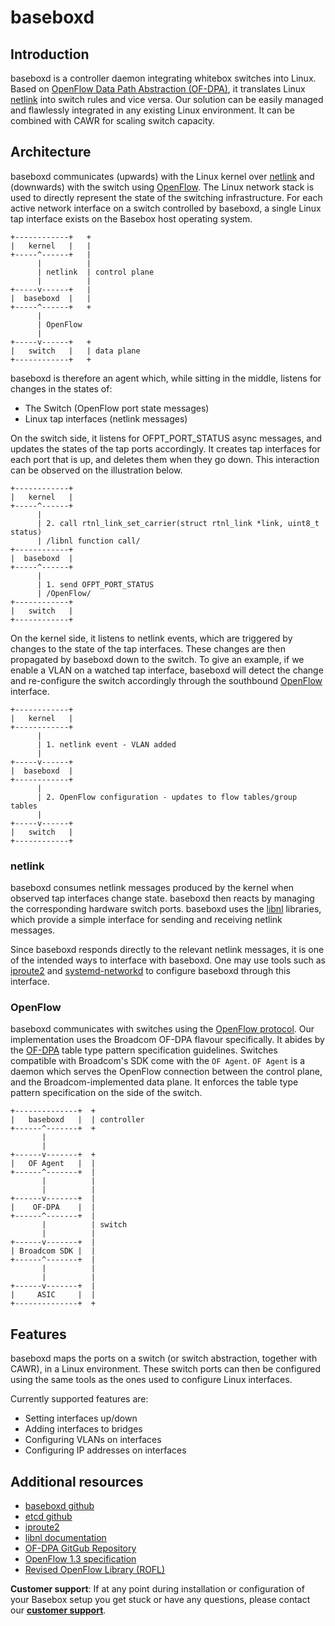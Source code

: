 # baseboxd
## Introduction
baseboxd is a controller daemon integrating whitebox switches into Linux. Based on [OpenFlow Data Path Abstraction (OF-DPA)][rofl], it translates Linux [netlink][libnl_docs] into switch rules and vice versa. Our solution can be easily managed and flawlessly integrated in any existing Linux environment. It can be combined with CAWR for scaling switch capacity.

## Architecture
baseboxd communicates (upwards) with the Linux kernel over [netlink][libnl_docs] and (downwards) with the switch using [OpenFlow][of]. The Linux network stack is used to directly represent the state of the switching infrastructure. For each active network interface on a switch controlled by baseboxd, a single Linux tap interface exists on the Basebox host operating system.


```text
+------------+   +
|   kernel   |   |
+-----^------+   |
      |          |
      | netlink  | control plane
      |          |
+-----v------+   |
|  baseboxd  |   |
+-----^------+   +
      |
      | OpenFlow
      |
+-----v------+   +
|   switch   |   | data plane
+------------+   +
```

baseboxd is therefore an agent which, while sitting in the middle, listens for changes in the states of:
* The Switch (OpenFlow port state messages)
* Linux tap interfaces (netlink messages)

On the switch side, it listens for OFPT_PORT_STATUS async messages, and updates the states of the tap ports accordingly. It creates tap interfaces for each port that is up, and deletes them when they go down. This interaction can be observed on the illustration below.

```text
+------------+   
|   kernel   |   
+-----^------+   
      |          
      | 2. call rtnl_link_set_carrier(struct rtnl_link *link, uint8_t status)
      | /libnl function call/
+------------+   
|  baseboxd  |   
+-----^------+   
      |
      | 1. send OFPT_PORT_STATUS
      | /OpenFlow/
+------------+   
|   switch   |   
+------------+   

```

On the kernel side, it listens to netlink events, which are triggered by changes to the state of the tap interfaces. These changes are then propagated by baseboxd down to the switch. To give an example, if we enable a VLAN on a watched tap interface, baseboxd will detect the change and re-configure the switch accordingly through the southbound [OpenFlow][of] interface.

```text
+------------+   
|   kernel   |   
+------------+   
      |          
      | 1. netlink event - VLAN added
      |
+-----v------+   
|  baseboxd  |   
+------------+   
      |
      | 2. OpenFlow configuration - updates to flow tables/group tables
      |
+-----v------+   
|   switch   |   
+------------+   

```

### netlink
baseboxd consumes netlink messages produced by the kernel when observed tap interfaces change state. baseboxd then reacts by managing the corresponding hardware switch ports. baseboxd uses the [libnl][libnl_docs] libraries, which provide a simple interface for sending and receiving netlink messages.

Since baseboxd responds directly to the relevant netlink messages, it is one of the intended ways to interface with baseboxd. One may use tools such as [iproute2][] and [systemd-networkd][] to configure baseboxd through this interface.


### OpenFlow
baseboxd communicates with switches using the [OpenFlow protocol][of]. Our implementation uses the Broadcom OF-DPA flavour specifically. It abides by the [OF-DPA][ofdpa] table type pattern specification guidelines. Switches compatible with Broadcom's SDK come with the `OF Agent`. `OF Agent` is a daemon which serves the OpenFlow connection between the control plane, and the Broadcom-implemented data plane. It enforces the table type pattern specification on the side of the switch.

```text
+--------------+  +
|   baseboxd   |  | controller
+------^-------+  +
       |
       |
+------v-------+  +
|   OF Agent   |  |
+------^-------+  |
       |          |
       |          |
+------v-------+  |
|    OF-DPA    |  |
+------^-------+  |
       |          | switch
       |          |
+------v-------+  |
| Broadcom SDK |  |
+------^-------+  |
       |          |
       |          |
+------v-------+  |
|     ASIC     |  |
+--------------+  +

```

## Features

baseboxd maps the ports on a switch (or switch abstraction, together with CAWR), in a Linux environment. These switch ports can then be configured using the same tools as the ones used to configure 
Linux interfaces. 

Currently supported features are:
* Setting interfaces up/down
* Adding interfaces to bridges
* Configuring VLANs on interfaces
* Configuring IP addresses on interfaces

## Additional resources
* [baseboxd github][baseboxd_gh]
* [etcd github][etcd_gh]
* [iproute2][iproute2]
* [libnl documentation][libnl_docs]
* [OF-DPA GitGub Repository][ofdpa]
* [OpenFlow 1.3 specification][of]
* [Revised OpenFlow Library (ROFL)][rofl]

**Customer support**: If at any point during installation or configuration of your Basebox setup you get stuck or have any questions, please contact our **[customer support](../customer_support.html#customer_support)**.

[ofdpa]: https://github.com/Broadcom-Switch/of-dpa (OF-DPA GitHub Repository)
[of]: https://www.opennetworking.org/images/stories/downloads/sdn-resources/onf-specifications/openflow/openflow-switch-v1.3.5.pdf (Openflow v1.3 specification pdf)
[etcd_gh]: https://github.com/coreos/etcd (etcd GitHub repository)
[iproute2]: https://wiki.linuxfoundation.org/networking/iproute2 (iproute2 Wiki)
[rofl]: https://www.github.com/bisdn/rofl-common (ROFL GitHub Repository)
[baseboxd_gh]: https://www.github.com/bisdn/basebox (baseboxd GitHub Repository)
[libnl_docs]: https://www.infradead.org/~tgr/libnl/doc/api/ (libnl API Documentation)
[systemd-networkd]: https://github.com/systemd/systemd (systemd GitHub Repository)
